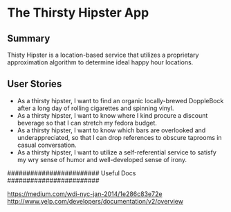 The Thirsty Hipster App
======================

Summary
--------
Thisty Hipster is a location-based service that utilizes a proprietary approximation algorithm to determine ideal happy hour locations.

User Stories
-----------
* As a thirsty hipster, I want to find an organic locally-brewed DoppleBock after a long day of rolling cigarettes and spinning vinyl.
* As a thirsty hipster, I want to know where I kind procure a discount beverage so that I can stretch my fedora budget.
* As a thirsty hipster, I want to know which bars are overlooked and underappreciated, so that I can drop references to obscure taprooms in casual conversation.
* As a thirsty hipster, I want to utilize a self-referential service to satisfy my wry sense of humor and well-developed sense of irony. 


########################
Useful Docs
########################

https://medium.com/wdi-nyc-jan-2014/1e286c83e72e
http://www.yelp.com/developers/documentation/v2/overview
